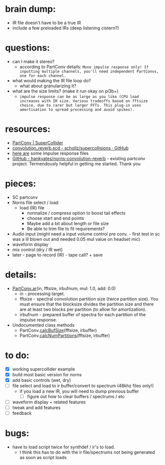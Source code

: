 # brain dump:
- IR file doesn't have to be a true IR
- include a few preloaded IRs (deep listening cistern?)

# questions:
- can I make it stereo?
	- according to PartConv details: `Mono impulse response only! If inputting multiple channels, you'll need independent PartConvs, one for each channel.`
- what would making the IR file loop do?
	- what about granularizing it?
- what are the size limits? (make it run okay on pi3b+)
	- `impulse response can be as large as you like (CPU load increases with IR size. Various tradeoffs based on fftsize choice, due to rarer but larger FFTs. This plug-in uses amortisation to spread processing and avoid spikes).`

# resources:
- [PartConv | SuperCollider](https://doc.sccode.org/Classes/PartConv.html)
- [convolution_reverb.scd -  schollz/supercollisions · GitHub](https://github.com/schollz/supercollisions/blob/main/convolution_reverb.scd)
- [here are](https://www.openair.hosted.york.ac.uk/?page_id=36) some impulse response files
- [GitHub - hankyates/norns-convolution-reverb](https://github.com/hankyates/norns-convolution-reverb) - existing partconv project. Termendously helpful in getting me started. Thank you 

# pieces:
- SC partconv 
- Norns file select / load
	- load (IR) file
		- normalize / compress option to boost tail effects
		- choose start and end points
		- Maybe add a bit about length or file size
		- Be able to trim file to fit requirements?
- Audio input (might need a input volume control pre conv. - first test in sc was a lil blown out and needed 0.05 mul value on headset mic) 
- waveform display
- mix control (dry / IR wet)
- later - page to record (IR) - tape call? + save

# details:
- [PartConv.ar](https://doc.sccode.org/Classes/PartConv.html)(in, fftsize, irbufnum, mul: 1.0, add: 0.0)
	- in - processing target.
	- fftsize - spectral convolution partition size (twice partition size). You must ensure that the blocksize divides the partition size and there are at least two blocks per partition (to allow for amortization).
	- irbufnum - prepared buffer of spectra for each partition of the impulse response.
- Undocumented class methods
	- PartConv.[calcBufSize](https://doc.sccode.org/Overviews/Methods.html#calcBufSize)(fftsize, irbuffer)
	- PartConv.[calcNumPartitions](https://doc.sccode.org/Overviews/Methods.html#calcNumPartitions)(fftsize, irbuffer)

 # to do:
 - [x] working supercollider example
 - [x] build most basic version for norns 
 - [x] add basic controls (wet, dry)
 - [ ] file select and load to ir buffer/convert to spectrum (48khz files only!)
	- if you load a new IR, you will need to dump previous buffer
		- [ ] figure out how to clear buffers / spectrums / etc
- [ ] waveform display + related features
 - [ ] tweak and add features
 - [ ] feedback

# bugs: 
- have to load script twice for synthdef / ir's to load. 
	-  I think this has to do with the ir file/spectrums not being generated as soon as script loads
